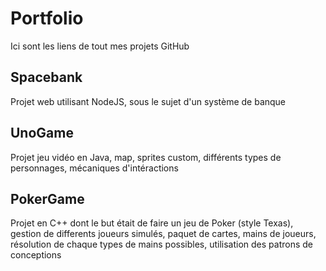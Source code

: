 # Portfolio
Ici sont les liens de tout mes projets GitHub
## Spacebank
Projet web utilisant NodeJS, sous le sujet d'un système de banque
## UnoGame
Projet jeu vidéo en Java, map, sprites custom, différents types de personnages, mécaniques d'intéractions
## PokerGame
Projet en C++ dont le but était de faire un jeu de Poker (style Texas), gestion de differents joueurs simulés, paquet de cartes, mains de joueurs, résolution de chaque types de mains possibles, utilisation des patrons de conceptions
